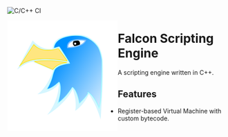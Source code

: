 ![C/C++ CI](https://github.com/SarojKumar10/Falcon/workflows/C/C++%20CI/badge.svg)

<img alt="Falcon" align="left" width="256px" height="256px" src="./logos/falcon.svg">

# Falcon Scripting Engine

 A scripting engine written in C++.

## Features

* Register-based Virtual Machine with custom bytecode.

